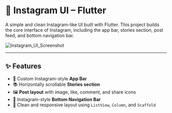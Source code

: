 # 📸 Instagram UI  – Flutter

A simple and clean Instagram-like UI built with Flutter. This project builds the core interface of Instagram, including the app bar, stories section, post feed, and bottom navigation bar.

![Instagram_UI_Screenshot](https://imgur.com/a/SCtqBUt.png)

---

## ✨ Features

- 🧭 Custom Instagram-style **App Bar**
- 📚 Horizontally scrollable **Stories section**
- 🖼️ **Post layout** with image, like, comment, and share icons
- 📱 Instagram-style **Bottom Navigation Bar**
- 🧩 Clean and responsive layout using `ListView`, `Column`, and `Scaffold`
